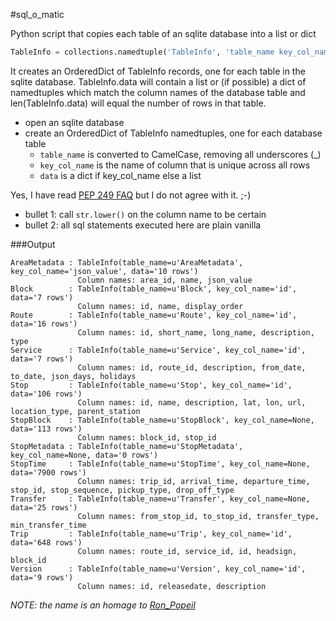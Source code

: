 #sql_o_matic

Python script that copies each table of an sqlite database into a list or dict

```python
TableInfo = collections.namedtuple('TableInfo', 'table_name key_col_name data')
```

It creates an OrderedDict of TableInfo records, one for each table in the
sqlite database.  TableInfo.data will contain a list or (if possible) a
dict of namedtuples which match the column names of the database table
and len(TableInfo.data) will equal the number of rows in that table.

* open an sqlite database
* create an OrderedDict of TableInfo namedtuples, one for each database table
   * `table_name` is converted to CamelCase, removing all underscores (_)
   * `key_col_name` is the name of column that is unique across all rows
   * `data` is a dict if key_col_name else a list

Yes, I have read [PEP 249 FAQ](https://www.python.org/dev/peps/pep-0249/#frequently-asked-questions) but I do not agree with it.  ;-)

* bullet 1: call `str.lower()` on the column name to be certain
* bullet 2: all sql statements executed here are plain vanilla

###Output

```
AreaMetadata : TableInfo(table_name=u'AreaMetadata', key_col_name='json_value', data='10 rows')
               Column names: area_id, name, json_value
Block        : TableInfo(table_name=u'Block', key_col_name='id', data='7 rows')
               Column names: id, name, display_order
Route        : TableInfo(table_name=u'Route', key_col_name='id', data='16 rows')
               Column names: id, short_name, long_name, description, type
Service      : TableInfo(table_name=u'Service', key_col_name='id', data='7 rows')
               Column names: id, route_id, description, from_date, to_date, json_days, holidays
Stop         : TableInfo(table_name=u'Stop', key_col_name='id', data='106 rows')
               Column names: id, name, description, lat, lon, url, location_type, parent_station
StopBlock    : TableInfo(table_name=u'StopBlock', key_col_name=None, data='113 rows')
               Column names: block_id, stop_id
StopMetadata : TableInfo(table_name=u'StopMetadata', key_col_name=None, data='0 rows')
StopTime     : TableInfo(table_name=u'StopTime', key_col_name=None, data='7900 rows')
               Column names: trip_id, arrival_time, departure_time, stop_id, stop_sequence, pickup_type, drop_off_type
Transfer     : TableInfo(table_name=u'Transfer', key_col_name=None, data='25 rows')
               Column names: from_stop_id, to_stop_id, transfer_type, min_transfer_time
Trip         : TableInfo(table_name=u'Trip', key_col_name='id', data='648 rows')
               Column names: route_id, service_id, id, headsign, block_id
Version      : TableInfo(table_name=u'Version', key_col_name='id', data='9 rows')
               Column names: id, releasedate, description
```

_NOTE: the name is an homage to [Ron_Popeil](https://en.m.wikipedia.org/wiki/Ron_Popeil)_
